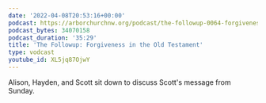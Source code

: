 ```yaml
---
date: '2022-04-08T20:53:16+00:00'
podcast: https://arborchurchnw.org/podcast/the-followup-0064-forgiveness-in-the-old-testament.mp3
podcast_bytes: 34070158
podcast_duration: '35:29'
title: 'The Followup: Forgiveness in the Old Testament'
type: vodcast
youtube_id: XL5jq87OjwY
---
```


Alison, Hayden, and Scott sit down to discuss Scott's message from Sunday.